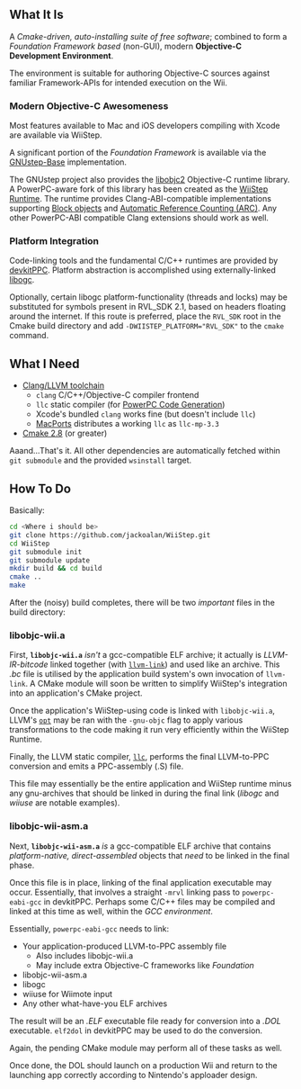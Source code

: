 What It Is
----------

A *Cmake-driven, auto-installing suite of free software*; combined to
form a *Foundation Framework based* (non-GUI), modern **Objective-C 
Development Environment**. 

The environment is suitable for authoring Objective-C sources against
familiar Framework-APIs for intended execution on the Wii.


### Modern Objective-C Awesomeness

Most features available to Mac and iOS developers compiling with Xcode 
are available via WiiStep. 

A significant portion of the *Foundation Framework* is available via the 
[GNUstep-Base](https://github.com/gnustep/gnustep-base) implementation.

The GNUstep project also provides the [libobjc2](https://github.com/gnustep/gnustep-libobjc2)
Objective-C runtime library. A PowerPC-aware fork of this library has
been created as the [WiiStep Runtime](https://github.com/jackoalan/gnustep-libobjc2). 
The runtime provides Clang-ABI-compatible implementations supporting 
[Block objects](http://clang.llvm.org/docs/BlockLanguageSpec.html) and
[Automatic Reference Counting (ARC)](http://clang.llvm.org/docs/AutomaticReferenceCounting.html).
Any other PowerPC-ABI compatible Clang extensions should work as well. 


### Platform Integration

Code-linking tools and the fundamental C/C++ runtimes are provided 
by [devkitPPC](http://devkitpro.org). Platform abstraction is 
accomplished using externally-linked [libogc](http://libogc.devkitpro.org). 

Optionally, certain libogc platform-functionality (threads and locks) may be 
substituted for symbols present in RVL_SDK 2.1, based on headers floating 
around the internet. If this route is preferred, place the `RVL_SDK` root
in the Cmake build directory and add `-DWIISTEP_PLATFORM="RVL_SDK"` to the 
`cmake` command.


What I Need
-----------

* [Clang/LLVM toolchain](http://llvm.org)
    * `clang` C/C++/Objective-C compiler frontend
    * `llc` static compiler (for [PowerPC Code Generation](http://llvm.org/docs/CodeGenerator.html#the-powerpc-backend))
    * Xcode's bundled `clang` works fine (but doesn't include `llc`)
    * [MacPorts](http://macports.org) distributes a working `llc` as `llc-mp-3.3`
* [Cmake 2.8](http://www.cmake.org) (or greater)

Aaand...That's it. All other dependencies are automatically fetched within 
`git submodule` and the provided `wsinstall` target.


How To Do
---------

Basically:

```sh
cd <Where i should be>
git clone https://github.com/jackoalan/WiiStep.git
cd WiiStep
git submodule init
git submodule update
mkdir build && cd build
cmake ..
make
```

After the (noisy) build completes, there will be two *important* files in the 
build directory:


### libobjc-wii.a

First, **`libobjc-wii.a`** *isn't* a gcc-compatible ELF archive; it actually
is *LLVM-IR-bitcode* linked together (with [`llvm-link`](http://llvm.org/docs/CommandGuide/llvm-link.html)) and used like an archive. 
This *.bc* file is utilised by the application build system's own invocation 
of `llvm-link`. A CMake module will soon be written to simplify WiiStep's 
integration into an application's CMake project. 

Once the application's 
WiiStep-using code is linked with `libobjc-wii.a`, LLVM's [`opt`](http://llvm.org/docs/CommandGuide/opt.html)
may be ran with the `-gnu-objc` flag to apply various transformations
to the code making it run very efficiently within the WiiStep Runtime.

Finally, the LLVM static compiler, [`llc`](http://llvm.org/docs/CommandGuide/llc.html),
performs the final LLVM-to-PPC conversion and emits a PPC-assembly
(.S) file. 

This file may essentially be the entire application and WiiStep runtime
minus any gnu-archives that should be linked in during the final link (*libogc*
and *wiiuse* are notable examples).

### libobjc-wii-asm.a

Next, **`libobjc-wii-asm.a`** *is* a gcc-compatible ELF archive that 
contains *platform-native, direct-assembled* objects that *need*
to be linked in the final phase. 

Once this file is in place, linking of the final application executable
may occur. Essentially, that involves a straight `-mrvl` linking pass to 
`powerpc-eabi-gcc` in devkitPPC. Perhaps some C/C++ files may
be compiled and linked at this time as well, within the *GCC environment*. 

Essentially, `powerpc-eabi-gcc` needs to link:
* Your application-produced LLVM-to-PPC assembly file
    * Also includes libobjc-wii.a
    * May include extra Objective-C frameworks like *Foundation*
* libobjc-wii-asm.a
* libogc
* wiiuse for Wiimote input
* Any other what-have-you ELF archives

The result will be an *.ELF* executable file ready for conversion into a 
*.DOL* executable. `elf2dol` in devkitPPC may be used to do the conversion.

Again, the pending CMake module may perform all of these tasks as well. 

Once done, the DOL should launch on a production Wii and return to the 
launching app correctly according to Nintendo's apploader design.
